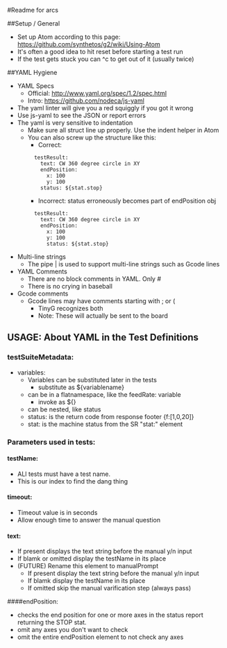 #Readme for arcs

##Setup / General
- Set up Atom according to this page: https://github.com/synthetos/g2/wiki/Using-Atom
- It's often a good idea to hit reset before starting a test run
- If the test gets stuck you can ^c to get out of it (usually twice)

##YAML Hygiene
- YAML Specs
  - Official: http://www.yaml.org/spec/1.2/spec.html
  - Intro: https://github.com/nodeca/js-yaml
- The yaml linter will give you a red squiggly if you got it wrong
- Use js-yaml to see the JSON or report errors
- The yaml is very sensitive to indentation
  - Make sure all struct line up properly. Use the indent helper in Atom
  - You can also screw up the structure like this:
    - Correct:
    ```
      testResult:
        text: CW 360 degree circle in XY
        endPosition:
          x: 100
          y: 100
        status: ${stat.stop}
    ```
    - Incorrect: status erroneously becomes part of endPosition obj
    ```
      testResult:
        text: CW 360 degree circle in XY
        endPosition:
          x: 100
          y: 100
          status: ${stat.stop}
    ```
- Multi-line strings
  - The pipe | is used to support multi-line strings such as Gcode lines
- YAML Comments
  - There are no block comments in YAML. Only #
  - There is no crying in baseball
- Gcode comments
  - Gcode lines may have comments starting with ; or (
    - TinyG recognizes both
    - Note: These will actually be sent to the board

## USAGE: About YAML in the Test Definitions

### testSuiteMetadata:
- variables:
  - Variables can be substituted later in the tests
    - substitute as ${variablename}
  - can be in a flatnamespace, like the feedRate: variable
    - invoke as ${}
  - can be nested, like status
  - status: is the return code from response footer {f:[1,0,20]}
  - stat: is the machine status from the SR "stat:" element

### Parameters used in tests:
#### testName:
- ALl tests must have a test name.
- This is our index to find the dang thing

#### timeout:
- Timeout value is in seconds
- Allow enough time to answer the manual question

#### text:
- If present displays the text string before the manual y/n input
- If blamk or omitted display the testName in its place
- (FUTURE) Rename this element to manualPrompt
  - If present display the text string before the manual y/n input
  - If blamk display the testName in its place
  - If omitted skip the manual varification step (always pass)

####endPosition:
- checks the end position for one or more axes in the status report returning the STOP stat.
- omit any axes you don't want to check
- omit the entire endPosition element to not check any axes
